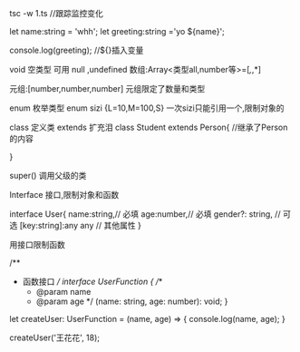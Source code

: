 tsc -w 1.ts  //跟踪监控变化

let name:string = 'whh';
let greeting:string ='yo ${name}';

console.log(greeting);        //${}插入变量

void 空类型
可用 null ,undefined
数组:Array<类型all,number等>=[*,*,*]

元组:[number,number,number]   元组限定了数量和类型

enum 枚举类型
enum sizi {L=10,M=100,S} 一次sizi只能引用一个,限制对象的

class 定义类
extends 扩充泪
class Student extends Person{   //继承了Person的内容

}

super()  调用父级的类

Interface 接口,限制对象和函数

interface User{
    name:string,// 必填
    age:number,// 必填
    gender?: string, // 可选
    [key:string]:any any // 其他属性
}

用接口限制函数

/**
 * 函数接口
 */
interface UserFunction {
  /**
   * @param name
   * @param age
   */
  (name: string, age: number): void;
}

let createUser: UserFunction = (name, age) => {
  console.log(name, age);
}

createUser('王花花', 18);